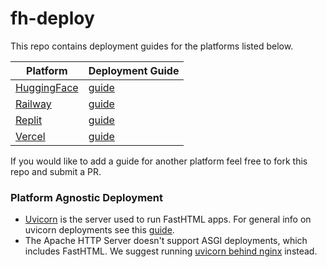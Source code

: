# fh-deploy

This repo contains deployment guides for the platforms listed below.

| Platform                               | Deployment Guide                                                         |
|----------------------------------------|--------------------------------------------------------------------------|
| [HuggingFace](https://huggingface.co/) | [guide](https://github.com/AnswerDotAI/fh-deploy/tree/main/huggingface)  |
| [Railway](https://railway.app/)        | [guide](https://github.com/AnswerDotAI/fh-deploy/tree/main/railway)      |
| [Replit](https://replit.com/)          | [guide](https://github.com/AnswerDotAI/fh-deploy/tree/main/replit)       |
| [Vercel](https://vercel.com/)          | [guide](https://github.com/AnswerDotAI/fh-deploy/tree/main/vercel)       |

If you would like to add a guide for another platform feel free to fork this repo and submit a PR.

### Platform Agnostic Deployment
- [Uvicorn](https://www.uvicorn.org/) is the server used to run FastHTML apps. For general info on uvicorn deployments see this [guide](https://www.uvicorn.org/deployment/). 
- The Apache HTTP Server doesn't support ASGI deployments, which includes FastHTML. We suggest running [uvicorn behind nginx](https://www.uvicorn.org/deployment/#running-behind-nginx) instead.